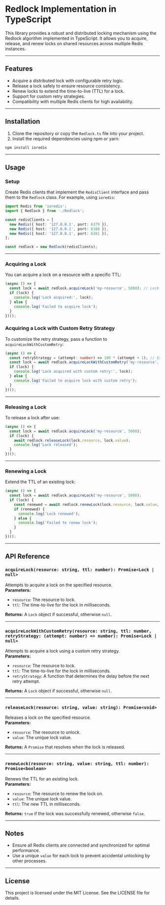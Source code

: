 # Redlock Implementation in TypeScript

This library provides a robust and distributed locking mechanism using the Redlock algorithm implemented in TypeScript. It allows you to acquire, release, and renew locks on shared resources across multiple Redis instances.

---

## Features

- Acquire a distributed lock with configurable retry logic.
- Release a lock safely to ensure resource consistency.
- Renew locks to extend the time-to-live (TTL) for a lock.
- Support for custom retry strategies.
- Compatibility with multiple Redis clients for high availability.

---

## Installation

1. Clone the repository or copy the `Redlock.ts` file into your project.
2. Install the required dependencies using npm or yarn:

```bash
npm install ioredis
```

---

## Usage

### Setup

Create Redis clients that implement the `RedisClient` interface and pass them to the `Redlock` class. For example, using `ioredis`:

```typescript
import Redis from 'ioredis';
import { Redlock } from './Redlock';

const redisClients = [
  new Redis({ host: '127.0.0.1', port: 6379 }),
  new Redis({ host: '127.0.0.1', port: 6380 }),
  new Redis({ host: '127.0.0.1', port: 6381 }),
];

const redlock = new Redlock(redisClients);
```

---

### Acquiring a Lock

You can acquire a lock on a resource with a specific TTL:

```typescript
(async () => {
  const lock = await redlock.acquireLock('my-resource', 5000); // Lock for 5000ms
  if (lock) {
    console.log('Lock acquired:', lock);
  } else {
    console.log('Failed to acquire lock');
  }
})();
```

### Acquiring a Lock with Custom Retry Strategy

To customize the retry strategy, pass a function to `acquireLockWithCustomRetry`:

```typescript
(async () => {
  const retryStrategy = (attempt: number) => 100 * (attempt + 1); // Exponential backoff
  const lock = await redlock.acquireLockWithCustomRetry('my-resource', 5000, retryStrategy);
  if (lock) {
    console.log('Lock acquired with custom retry:', lock);
  } else {
    console.log('Failed to acquire lock with custom retry');
  }
})();
```

---

### Releasing a Lock

To release a lock after use:

```typescript
(async () => {
  const lock = await redlock.acquireLock('my-resource', 5000);
  if (lock) {
    await redlock.releaseLock(lock.resource, lock.value);
    console.log('Lock released');
  }
})();
```

---

### Renewing a Lock

Extend the TTL of an existing lock:

```typescript
(async () => {
  const lock = await redlock.acquireLock('my-resource', 5000);
  if (lock) {
    const renewed = await redlock.renewLock(lock.resource, lock.value, 5000);
    if (renewed) {
      console.log('Lock renewed');
    } else {
      console.log('Failed to renew lock');
    }
  }
})();
```

---

## API Reference

### `acquireLock(resource: string, ttl: number): Promise<Lock | null>`

Attempts to acquire a lock on the specified resource.  
**Parameters:**
- `resource`: The resource to lock.
- `ttl`: The time-to-live for the lock in milliseconds.

**Returns:** A `Lock` object if successful, otherwise `null`.

---

### `acquireLockWithCustomRetry(resource: string, ttl: number, retryStrategy: (attempt: number) => number): Promise<Lock | null>`

Attempts to acquire a lock using a custom retry strategy.  
**Parameters:**
- `resource`: The resource to lock.
- `ttl`: The time-to-live for the lock in milliseconds.
- `retryStrategy`: A function that determines the delay before the next retry attempt.

**Returns:** A `Lock` object if successful, otherwise `null`.

---

### `releaseLock(resource: string, value: string): Promise<void>`

Releases a lock on the specified resource.  
**Parameters:**
- `resource`: The resource to unlock.
- `value`: The unique lock value.

**Returns:** A `Promise` that resolves when the lock is released.

---

### `renewLock(resource: string, value: string, ttl: number): Promise<boolean>`

Renews the TTL for an existing lock.  
**Parameters:**
- `resource`: The resource to renew the lock on.
- `value`: The unique lock value.
- `ttl`: The new TTL in milliseconds.

**Returns:** `true` if the lock was successfully renewed, otherwise `false`.

---

## Notes

- Ensure all Redis clients are connected and synchronized for optimal performance.
- Use a unique `value` for each lock to prevent accidental unlocking by other processes.

---

## License

This project is licensed under the MIT License. See the LICENSE file for details.
